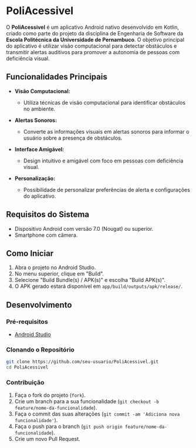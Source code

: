 # PoliAcessivel

O **PoliAcessivel** é um aplicativo Android nativo desenvolvido em Kotlin, criado como parte do projeto da disciplina de Engenharia de Software da **Escola Politécnica da Universidade de Pernambuco**. O objetivo principal do aplicativo é utilizar visão computacional para detectar obstáculos e transmitir alertas auditivos para promover a autonomia de pessoas com deficiência visual.

## Funcionalidades Principais

- **Visão Computacional:**
  - Utiliza técnicas de visão computacional para identificar obstáculos no ambiente.

- **Alertas Sonoros:**
  - Converte as informações visuais em alertas sonoros para informar o usuário sobre a presença de obstáculos.

- **Interface Amigável:**
  - Design intuitivo e amigável com foco em pessoas com deficiência visual.

- **Personalização:**
  - Possibilidade de personalizar preferências de alerta e configurações do aplicativo.

## Requisitos do Sistema

- Dispositivo Android com versão 7.0 (Nougat) ou superior.
- Smartphone com câmera.

## Como Iniciar

1. Abra o projeto no Android Studio.
2. No menu superior, clique em "Build".
3. Selecione "Build Bundle(s) / APK(s)" e escolha "Build APK(s)".
4. O APK gerado estará disponível em `app/build/outputs/apk/release/`.

## Desenvolvimento

### Pré-requisitos

- [Android Studio](https://developer.android.com/studio)

### Clonando o Repositório

```bash
git clone https://github.com/seu-usuario/PoliAcessivel.git
cd PoliAcessivel
```

### Contribuição

1. Faça o fork do projeto (`fork`).
2. Crie um branch para a sua funcionalidade (`git checkout -b feature/nome-da-funcionalidade`).
3. Faça o commit das suas alterações (`git commit -am 'Adiciona nova funcionalidade'`).
4. Faça o push para o branch (`git push origin feature/nome-da-funcionalidade`).
5. Crie um novo Pull Request.
